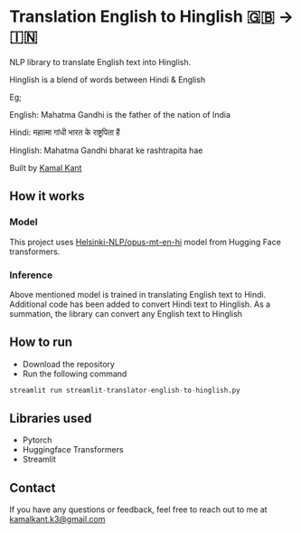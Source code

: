 # Translation English to Hinglish 🇬🇧 -> 🇮🇳

NLP library to translate English text into Hinglish.

Hinglish is a blend of words between Hindi & English

Eg;

English: Mahatma Gandhi is the father of the nation of India

Hindi: महात्मा गांधी भारत के राष्ट्रपिता हैं

Hinglish: Mahatma Gandhi bharat ke rashtrapita hae

Built by [Kamal Kant](https://kama1kant.com/)

##  How it works
### Model
This project uses [Helsinki-NLP/opus-mt-en-hi](https://huggingface.co/Helsinki-NLP/opus-mt-en-hi) model from Hugging Face transformers.

### Inference
Above mentioned model is trained in translating English text to Hindi. Additional code has been added to convert Hindi text to Hinglish. As a summation, the library can convert any English text to Hinglish

## How to run
- Download the repository
- Run the following command
```py
streamlit run streamlit-translator-english-to-hinglish.py
```

## Libraries used
- Pytorch
- Huggingface Transformers
- Streamlit
## Contact
If you have any questions or feedback, feel free to reach out to me at <kamalkant.k3@gmail.com>